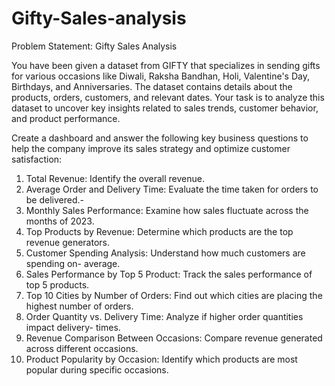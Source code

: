 # Gifty-Sales-analysis

Problem Statement: Gifty Sales Analysis

You have been given a dataset from GIFTY that specializes in sending gifts for
various occasions like Diwali, Raksha Bandhan, Holi, Valentine's Day, Birthdays, and
Anniversaries. The dataset contains details about the products, orders, customers, and relevant
dates. Your task is to analyze this dataset to uncover key insights related to sales trends,
customer behavior, and product performance.

Create a dashboard and answer the following key business questions to help the company
improve its sales strategy and optimize customer satisfaction:

1. Total Revenue: Identify the overall revenue.
2. Average Order and Delivery Time: Evaluate the time taken for orders to be delivered.-
3. Monthly Sales Performance: Examine how sales fluctuate across the months of 2023.
4. Top Products by Revenue: Determine which products are the top revenue generators.
5. Customer Spending Analysis: Understand how much customers are spending on-
average.
6. Sales Performance by Top 5 Product: Track the sales performance of top 5 products.
7. Top 10 Cities by Number of Orders: Find out which cities are placing the highest
number of orders.
8. Order Quantity vs. Delivery Time: Analyze if higher order quantities impact delivery-
times.
9. Revenue Comparison Between Occasions: Compare revenue generated across
different occasions.
10. Product Popularity by Occasion: Identify which products are most popular during
specific occasions.
